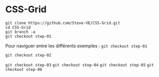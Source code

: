 # CSS-Grid


```
git clone https://github.com/Steve-VE/CSS-Grid.git
cd CSS-Grid
git branch -a
git checkout step-01
```

Pour naviguer entre les différents exemples : 
``` git checkout step-01 ```

``` git checkout step-02 ```

``` git checkout step-03 ```
``` git checkout step-04 ```
``` git checkout step-05 ```
``` git checkout step-06 ```

